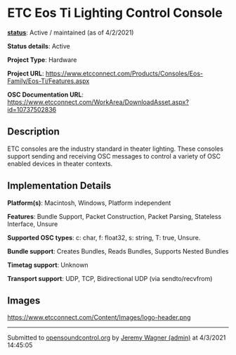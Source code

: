 # ETC Eos Ti Lighting Control Console

**[status](../implementation-status.html)**: Active / maintained (as of 4/2/2021)

**Status details**: 
Active

**Project Type**: Hardware

**Project URL**: <https://www.etcconnect.com/Products/Consoles/Eos-Family/Eos-Ti/Features.aspx>

**OSC Documentation URL**: <https://www.etcconnect.com/WorkArea/DownloadAsset.aspx?id=10737502836>

## Description

ETC consoles are the industry standard in theater lighting.  These consoles support sending and receiving OSC messages to control a variety of OSC enabled devices in theater contexts.

## Implementation Details

**Platform(s)**: Macintosh, Windows, Platform independent

**Features**: Bundle Support, Packet Construction, Packet Parsing, Stateless Interface, Unsure

**Supported OSC types**: c: char, f: float32, s: string, T: true, Unsure.

**Bundle support**: Creates Bundles, Reads Bundles, Supports Nested Bundles

**Timetag support**: Unknown

**Transport support**: UDP, TCP, Bidirectional UDP (via sendto/recvfrom)

## Images 

<https://www.etcconnect.com/Content/Images/logo-header.png>

---
Submitted to [opensoundcontrol.org](https://opensoundcontrol.org) by [Jeremy Wagner (admin)](https://www.etcconnect.com/) at 4/3/2021 14:45:05
